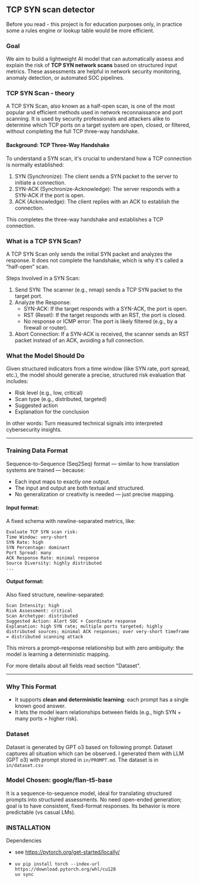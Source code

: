 ## TCP SYN scan detector

Before you read - this project is for education purposes only, in practice some a rules engine or lookup table would be more efficient.

### Goal

We aim to build a lightweight AI model that can automatically assess and explain the risk of **TCP SYN network scans** based on structured input metrics. These assessments are helpful in network security monitoring, anomaly detection, or automated SOC pipelines.

### TCP SYN Scan - theory
A TCP SYN Scan, also known as a half-open scan, is one of the most popular and efficient methods used in network reconnaissance and port scanning. It is used by security professionals and attackers alike to determine which TCP ports on a target system are open, closed, or filtered, without completing the full TCP three-way handshake.

#### Background: TCP Three-Way Handshake
To understand a SYN scan, it's crucial to understand how a TCP connection is normally established:

1. SYN (Synchronize): The client sends a SYN packet to the server to initiate a connection.
2. SYN-ACK (Synchronize-Acknowledge): The server responds with a SYN-ACK if the port is open.
3. ACK (Acknowledge): The client replies with an ACK to establish the connection.

This completes the three-way handshake and establishes a TCP connection.

### What is a TCP SYN Scan?
A TCP SYN Scan only sends the initial SYN packet and analyzes the response. It does not complete the handshake, which is why it's called a “half-open” scan.

Steps Involved in a SYN Scan:
1. Send SYN: The scanner (e.g., nmap) sends a TCP SYN packet to the target port.
2. Analyze the Response:
   - SYN-ACK: If the target responds with a SYN-ACK, the port is open.
   - RST (Reset): If the target responds with an RST, the port is closed.
   - No response or ICMP error: The port is likely filtered (e.g., by a firewall or router).
3. Abort Connection: If a SYN-ACK is received, the scanner sends an RST packet instead of an ACK, avoiding a full connection.


### What the Model Should Do
Given structured indicators from a time window (like SYN rate, port spread, etc.), the model should generate a precise, structured risk evaluation that includes:

 * Risk level (e.g., low, critical)
 * Scan type (e.g., distributed, targeted)
 * Suggested action
 * Explanation for the conclusion

In other words: Turn measured technical signals into interpreted cybersecurity insights.

---

### Training Data Format

Sequence-to-Sequence (Seq2Seq) format — similar to how translation systems are trained — because:

 * Each input maps to exactly one output.
 * The input and output are both textual and structured.
 * No generalization or creativity is needed — just precise mapping.

#### Input format:
A fixed schema with newline-separated metrics, like:

```
Evaluate TCP SYN scan risk:
Time Window: very-short
SYN Rate: high
SYN Percentage: dominant
Port Spread: many
ACK Response Rate: minimal response
Source Diversity: highly distributed
...
```

#### Output format:
Also fixed structure, newline-separated:

```
Scan Intensity: high
Risk Assessment: critical
Scan Archetype: distributed
Suggested Action: Alert SOC + Coordinate response
Explanation: high SYN rate; multiple ports targeted; highly distributed sources; minimal ACK responses; over very-short timeframe = distributed scanning attack
```

This mirrors a prompt–response relationship but with zero ambiguity:
the model is learning a deterministic mapping.

For more details about all fields read section "Dataset".

---

### Why This Format
- It supports **clean and deterministic learning**: each prompt has a single known good answer.
- It lets the model learn relationships between fields (e.g., high SYN + many ports = higher risk).

### Dataset
Dataset is generated by GPT o3 based on following prompt. Dataset captures all situation which can be observed. 
I generated them with LLM (GPT o3) with prompt stored in `in/PROMPT.md`. The dataset is in `in/dataset.csv`


### Model Chosen: google/flan-t5-base
It is a sequence-to-sequence model, ideal for translating structured prompts into structured assessments.
No need open-ended generation; goal is to have consistent, fixed-format responses.
Its behavior is more predictable (vs casual LMs).





### INSTALLATION
Dependencies
 * see https://pytorch.org/get-started/locally/
 * ```
   uv pip install torch --index-url https://download.pytorch.org/whl/cu128
   uv sync 
   ```
   


